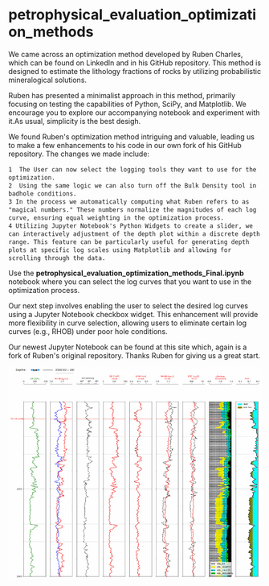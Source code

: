 # petrophysical_evaluation_optimization_methods

We came across an optimization method developed by Ruben Charles, which can be found on LinkedIn and in his GitHub repository. This method is designed to estimate the lithology fractions of rocks by utilizing probabilistic mineralogical solutions.

Ruben has presented a minimalist approach in this method, primarily focusing on testing the capabilities of Python, SciPy, and Matplotlib. We encourage you to explore our accompanying notebook and experiment with it.As usual, simplicity is the best desigh.

We found Ruben's optimization method intriguing and valuable, leading us to make a few enhancements to his code in our own fork of his GitHub repository. The changes we made include:


    1  The User can now select the logging tools they want to use for the optimization.
    2  Using the same logic we can also turn off the Bulk Density tool in badhole conditions.
    3 In the process we automatically computing what Ruben refers to as "magical numbers." These numbers normalize the magnitudes of each log curve, ensuring equal weighting in the optimization process.
    4 Utilizing Jupyter Notebook's Python Widgets to create a slider, we can interactively adjustment of the depth plot within a discrete depth range. This feature can be particularly useful for generating depth plots at specific log scales using Matplotlib and allowing for scrolling through the data. 
 

Use the **petrophysical_evaluation_optimization_methods_Final.ipynb** notebook where you can select the log curves that you want to use in the optimization process. 

Our next step involves enabling the user to select the desired log curves using a Jupyter Notebook checkbox widget. This enhancement will provide more flexibility in curve selection, allowing users to eliminate certain log curves (e.g., RHOB) under poor hole conditions.

Our newest Jupyter Notebook can be found at this site which, again is a fork of Ruben's original repository. Thanks Ruben for giving us a great start.

![Depth_Plot_Image](Ruben_Interactive2.gif)
